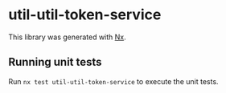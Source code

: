 # util-util-token-service

This library was generated with [Nx](https://nx.dev).

## Running unit tests

Run `nx test util-util-token-service` to execute the unit tests.
